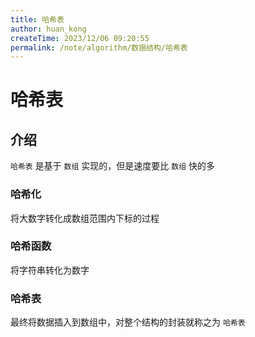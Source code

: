 ```yaml
---
title: 哈希表
author: huan_kong
createTime: 2023/12/06 09:20:55
permalink: /note/algorithm/数据结构/哈希表
---
```


# 哈希表

## 介绍

`哈希表` 是基于 `数组` 实现的，但是速度要比 `数组` 快的多

### 哈希化

将大数字转化成数组范围内下标的过程

### 哈希函数

将字符串转化为数字

### 哈希表

最终将数据插入到数组中，对整个结构的封装就称之为 `哈希表` 